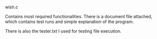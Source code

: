 wish.c

Contains most required functionalities. There is a document file attached, which contains test runs and simple explanation of the program.

There is also the tester.txt I used for testing file execution.
